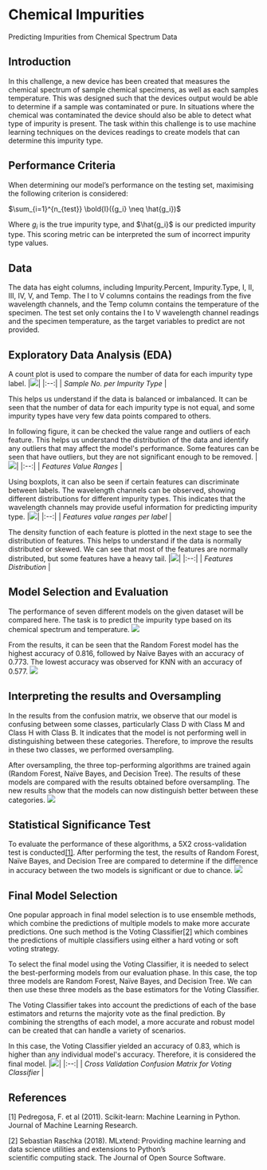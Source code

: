 # Chemical Impurities
Predicting Impurities from Chemical Spectrum Data

## Introduction
In this challenge, a new device has been created that measures the chemical spectrum of sample chemical specimens, as well as each samples temperature. This was designed such that the devices output would be able to determine if a sample was contaminated or pure. In situations where the chemical was contaminated the device should also be able to detect what type of impurity is present. The task within this challenge is to use machine learning techniques on the devices readings to create models that can determine this impurity type.

## Performance Criteria
When determining our model’s performance on the testing set, maximising the following criterion is considered:

$\sum_{i=1}^{n_{test}} \bold{I}({g_i} \neq \hat{g_i})$

Where ${g_i}$ is the true impurity type, and $\hat{g_i}$ is our predicted impurity type. This scoring metric can be interpreted the sum of incorrect impurity type values.

## Data
The data has eight columns, including Impurity.Percent, Impurity.Type, I, II, III, IV, V, and Temp. The I to V columns contains the readings from the five wavelength channels, and the Temp column contains the temperature of the specimen. The test set only contains the I to V wavelength channel readings and the specimen temperature, as the target variables to predict are not provided.

## Exploratory Data Analysis (EDA)
A count plot is used to compare the number of data for each impurity type label. 
|![](./images/1.png)|
|:--:|
| *Sample No. per Impurity Type* |

This helps us understand if the data is balanced or imbalanced. It can be seen that the number of data for each impurity type is not equal, and some impurity types have very few data points compared to others.

In following figure, it can be checked the value range and outliers of each feature. This helps us understand the distribution of the data and identify any outliers that may affect the model's performance. Some features can be seen that have outliers, but they are not significant enough to be removed.
|![](./images/3.png)|
|:--:|
| *Features Value Ranges* |

Using boxplots, it can also be seen if certain features can discriminate between labels. The wavelength channels can be observed, showing different distributions for different impurity types. This indicates that the wavelength channels may provide useful information for predicting impurity type.
|![](./images/4.png)|
|:--:|
| *Features value ranges per label* |

The density function of each feature is plotted in the next stage to see the distribution of features. This helps to understand if the data is normally distributed or skewed. We can see that most of the features are normally distributed, but some features have a heavy tail. 
|![](./images/5.png)|
|:--:|
| *Features Distribution* |

## Model Selection and Evaluation
The performance of seven different models on the given dataset will be compared here. The task is to predict the impurity type based on its chemical spectrum and temperature.
![](./images/10.png)

From the results, it can be seen that the Random Forest model has the highest accuracy of 0.816, followed by Naïve Bayes with an accuracy of 0.773. The lowest accuracy was observed for KNN with an accuracy of 0.577.
![](./images/11.png)

## Interpreting the results and Oversampling
In the results from the confusion matrix, we observe that our model is confusing between some classes, particularly Class D with Class M and Class H with Class B. It indicates that the model is not performing well in distinguishing between these categories. Therefore, to improve the results in these two classes, we performed oversampling.

After oversampling, the three top-performing algorithms are trained again (Random Forest, Naïve Bayes, and Decision Tree). The results of these models are compared with the results obtained before oversampling. The new results show that the models can now distinguish better between these categories.
![](./images/12.png)

## Statistical Significance Test
To evaluate the performance of these algorithms, a 5X2 cross-validation test is conducted[[1]](#1). 
After performing the test, the results of Random Forest, Naïve Bayes, and Decision Tree are compared to determine if the difference in accuracy between the two models is significant or due to chance.
![](./images/13.png)

## Final Model Selection
One popular approach in final model selection is to use ensemble methods, which combine the predictions of multiple models to make more accurate predictions. One such method is the Voting Classifier[[2]](#2) which combines the predictions of multiple classifiers using either a hard voting or soft voting strategy.

To select the final model using the Voting Classifier, it is needed to select the best-performing models from our evaluation phase. In this case, the top three models are Random Forest, Naïve Bayes, and Decision Tree. We can then use these three models as the base estimators for the Voting Classifier.

The Voting Classifier takes into account the predictions of each of the base estimators and returns the majority vote as the final prediction. By combining the strengths of each model, a more accurate and robust model can be created that can handle a variety of scenarios.

In this case, the Voting Classifier yielded an accuracy of 0.83, which is higher than any individual model's accuracy. Therefore, it is considered the final model.
|![](./images/9.png)|
|:--:|
| *Cross Validation Confusion Matrix for Voting Classifier* |

## References
<a id="1">[1]</a> 
Pedregosa, F. et al (2011). 
Scikit-learn: Machine Learning in Python. 
Journal of Machine Learning Research.

<a id="2">[2]</a> 
Sebastian Raschka (2018). 
MLxtend: Providing machine learning and data science 
                  utilities and extensions to Python’s  
                  scientific computing stack. 
The Journal of Open Source Software.

